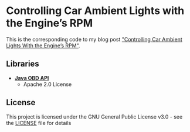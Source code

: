 # Controlling Car Ambient Lights with the Engine’s RPM

This is the corresponding code to my blog post ["Controlling Car Ambient Lights With the Engine’s RPM"](http://kieranmason.co.uk/2021/controlling-car-ambient-lights-with-the-engines-rpm/).

## Libraries

* **[Java OBD API](https://github.com/eltonvs/java-obd-api)**
    * Apache 2.0 License

## License

This project is licensed under the GNU General Public License v3.0 - see the [LICENSE](LICENSE) file for details